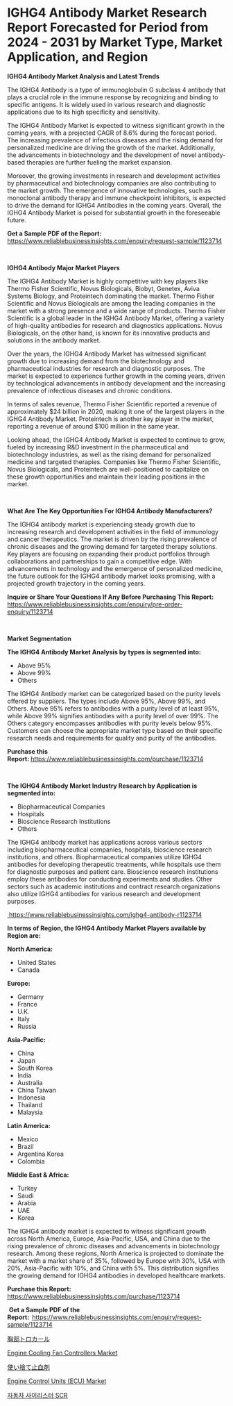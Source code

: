 <p><h1>IGHG4 Antibody Market Research Report Forecasted for Period from 2024 -  2031 by Market Type, Market Application, and Region</h1></p><p><strong>IGHG4 Antibody Market Analysis and Latest Trends</strong></p>
<p><p>The IGHG4 Antibody is a type of immunoglobulin G subclass 4 antibody that plays a crucial role in the immune response by recognizing and binding to specific antigens. It is widely used in various research and diagnostic applications due to its high specificity and sensitivity.</p><p>The IGHG4 Antibody Market is expected to witness significant growth in the coming years, with a projected CAGR of 8.6% during the forecast period. The increasing prevalence of infectious diseases and the rising demand for personalized medicine are driving the growth of the market. Additionally, the advancements in biotechnology and the development of novel antibody-based therapies are further fueling the market expansion.</p><p>Moreover, the growing investments in research and development activities by pharmaceutical and biotechnology companies are also contributing to the market growth. The emergence of innovative technologies, such as monoclonal antibody therapy and immune checkpoint inhibitors, is expected to drive the demand for IGHG4 Antibodies in the coming years. Overall, the IGHG4 Antibody Market is poised for substantial growth in the foreseeable future.</p></p>
<p><strong>Get a Sample PDF of the Report:&nbsp;</strong> <a href="https://www.reliablebusinessinsights.com/enquiry/request-sample/1123714">https://www.reliablebusinessinsights.com/enquiry/request-sample/1123714</a></p>
<p>&nbsp;</p>
<p><strong>IGHG4 Antibody Major Market Players</strong></p>
<p><p>The IGHG4 Antibody Market is highly competitive with key players like Thermo Fisher Scientific, Novus Biologicals, Biobyt, Genetex, Aviva Systems Biology, and Proteintech dominating the market. Thermo Fisher Scientific and Novus Biologicals are among the leading companies in the market with a strong presence and a wide range of products. Thermo Fisher Scientific is a global leader in the IGHG4 Antibody Market, offering a variety of high-quality antibodies for research and diagnostics applications. Novus Biologicals, on the other hand, is known for its innovative products and solutions in the antibody market.</p><p>Over the years, the IGHG4 Antibody Market has witnessed significant growth due to increasing demand from the biotechnology and pharmaceutical industries for research and diagnostic purposes. The market is expected to experience further growth in the coming years, driven by technological advancements in antibody development and the increasing prevalence of infectious diseases and chronic conditions.</p><p>In terms of sales revenue, Thermo Fisher Scientific reported a revenue of approximately $24 billion in 2020, making it one of the largest players in the IGHG4 Antibody Market. Proteintech is another key player in the market, reporting a revenue of around $100 million in the same year.</p><p>Looking ahead, the IGHG4 Antibody Market is expected to continue to grow, fueled by increasing R&D investment in the pharmaceutical and biotechnology industries, as well as the rising demand for personalized medicine and targeted therapies. Companies like Thermo Fisher Scientific, Novus Biologicals, and Proteintech are well-positioned to capitalize on these growth opportunities and maintain their leading positions in the market.</p></p>
<p>&nbsp;</p>
<p><strong>What Are The Key Opportunities For IGHG4 Antibody Manufacturers?</strong></p>
<p><p>The IGHG4 antibody market is experiencing steady growth due to increasing research and development activities in the field of immunology and cancer therapeutics. The market is driven by the rising prevalence of chronic diseases and the growing demand for targeted therapy solutions. Key players are focusing on expanding their product portfolios through collaborations and partnerships to gain a competitive edge. With advancements in technology and the emergence of personalized medicine, the future outlook for the IGHG4 antibody market looks promising, with a projected growth trajectory in the coming years.</p></p>
<p><strong>Inquire or Share Your Questions If Any Before Purchasing This Report:</strong> <a href="https://www.reliablebusinessinsights.com/enquiry/pre-order-enquiry/1123714">https://www.reliablebusinessinsights.com/enquiry/pre-order-enquiry/1123714</a></p>
<p>&nbsp;</p>
<p><strong>Market Segmentation</strong></p>
<p><strong>The IGHG4 Antibody Market Analysis by types is segmented into:</strong></p>
<p><ul><li>Above 95%</li><li>Above 99%</li><li>Others</li></ul></p>
<p><p>The IGHG4 Antibody market can be categorized based on the purity levels offered by suppliers. The types include Above 95%, Above 99%, and Others. Above 95% refers to antibodies with a purity level of at least 95%, while Above 99% signifies antibodies with a purity level of over 99%. The Others category encompasses antibodies with purity levels below 95%. Customers can choose the appropriate market type based on their specific research needs and requirements for quality and purity of the antibodies.</p></p>
<p><strong>Purchase this Report:&nbsp;</strong><a href="https://www.reliablebusinessinsights.com/purchase/1123714">https://www.reliablebusinessinsights.com/purchase/1123714</a></p>
<p>&nbsp;</p>
<p><strong>The IGHG4 Antibody Market Industry Research by Application is segmented into:</strong></p>
<p><ul><li>Biopharmaceutical Companies</li><li>Hospitals</li><li>Bioscience Research Institutions</li><li>Others</li></ul></p>
<p><p>The IGHG4 antibody market has applications across various sectors including biopharmaceutical companies, hospitals, bioscience research institutions, and others. Biopharmaceutical companies utilize IGHG4 antibodies for developing therapeutic treatments, while hospitals use them for diagnostic purposes and patient care. Bioscience research institutions employ these antibodies for conducting experiments and studies. Other sectors such as academic institutions and contract research organizations also utilize IGHG4 antibodies for various research and development purposes.</p></p>
<p><a href="https://www.reliablebusinessinsights.com/ighg4-antibody-r1123714">&nbsp;https://www.reliablebusinessinsights.com/ighg4-antibody-r1123714</a></p>
<p><strong>In terms of Region, the IGHG4 Antibody Market Players available by Region are:</strong></p>
<p>
    <p> <strong> North America: </strong>
        <ul>
            <li>United States</li>
            <li>Canada</li>
        </ul>
        </p> 
    <p> <strong> Europe: </strong>
        <ul>
            <li>Germany</li>
            <li>France</li>
            <li>U.K.</li>
            <li>Italy</li>
            <li>Russia</li>
        </ul>
        </p> 
    <p> <strong> Asia-Pacific: </strong>
        <ul>
            <li>China</li>
            <li>Japan</li>
            <li>South Korea</li>
            <li>India</li>
            <li>Australia</li>
            <li>China Taiwan</li>
            <li>Indonesia</li>
            <li>Thailand</li>
            <li>Malaysia</li>
        </ul>
        </p> 
    <p> <strong> Latin America: </strong>
        <ul>
            <li>Mexico</li>
            <li>Brazil</li>
            <li>Argentina Korea</li>
            <li>Colombia</li>
        </ul>
        </p> 
    <p> <strong> Middle East & Africa: </strong>
        <ul>
            <li>Turkey</li>
            <li>Saudi</li>
            <li>Arabia</li>
            <li>UAE</li>
            <li>Korea</li>
        </ul>
    </p>
    </p>
<p><p>The IGHG4 antibody market is expected to witness significant growth across North America, Europe, Asia-Pacific, USA, and China due to the rising prevalence of chronic diseases and advancements in biotechnology research. Among these regions, North America is projected to dominate the market with a market share of 35%, followed by Europe with 30%, USA with 20%, Asia-Pacific with 10%, and China with 5%. This distribution signifies the growing demand for IGHG4 antibodies in developed healthcare markets.</p></p>
<p><strong>Purchase this Report: </strong><a href="https://www.reliablebusinessinsights.com/purchase/1123714">https://www.reliablebusinessinsights.com/purchase/1123714</a></p>
<p>&nbsp;<strong>Get a Sample PDF of the Report:&nbsp;&nbsp;</strong><a href="https://www.reliablebusinessinsights.com/enquiry/request-sample/1123714">https://www.reliablebusinessinsights.com/enquiry/request-sample/1123714</a></p>
<p><strong></strong></p>
<p><p><a href="https://github.com/LeoraEber/Market-Research-Report-List-1/blob/main/7520278166747.md">胸部トロカール</a></p><p><a href="https://github.com/suitykhatun12/Market-Research-Report-List-1/blob/main/engine-cooling-fan-controllers-market.md">Engine Cooling Fan Controllers Market</a></p><p><a href="https://github.com/xtkhtofdt934839/Market-Research-Report-List-2/blob/main/6744000166748.md">使い捨て止血剤</a></p><p><a href="https://github.com/khadijahesham19/Market-Research-Report-List-1/blob/main/engine-control-units-ecu-market.md">Engine Control Units (ECU) Market</a></p><p><a href="https://github.com/darrellockm3ytan895656/Market-Research-Report-List-2/blob/main/5508496179922.md">자동차 사이리스터 SCR</a></p></p>